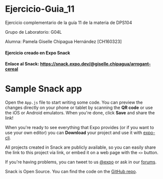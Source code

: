 # Ejercicio-Guia_11
Ejercicio complementario de la guía 11 de la materia de DPS104

Grupo de Laboratorio: G04L

Alumna: Pamela Giselle Chipagua Hernández [CH160323]
 
#### Ejercicio creado en Expo Snack
#### Enlace al Snack: https://snack.expo.dev/@giselle.chipagua/arrogant-cereal


# Sample Snack app

Open the `App.js` file to start writing some code. You can preview the changes directly on your phone or tablet by scanning the **QR code** or use the iOS or Android emulators. When you're done, click **Save** and share the link!

When you're ready to see everything that Expo provides (or if you want to use your own editor) you can **Download** your project and use it with [expo-cli](https://docs.expo.io/get-started/installation).

All projects created in Snack are publicly available, so you can easily share the link to this project via link, or embed it on a web page with the `<>` button.

If you're having problems, you can tweet to us [@expo](https://twitter.com/expo) or ask in our [forums](https://forums.expo.io/c/snack).

Snack is Open Source. You can find the code on the [GitHub repo](https://github.com/expo/snack).
